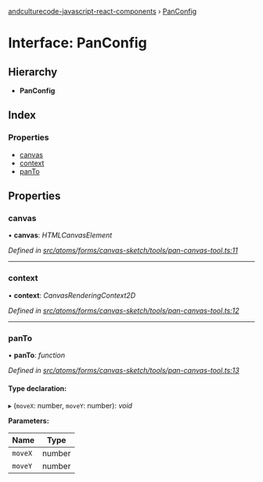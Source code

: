 [andculturecode-javascript-react-components](../README.md) › [PanConfig](panconfig.md)

# Interface: PanConfig

## Hierarchy

* **PanConfig**

## Index

### Properties

* [canvas](panconfig.md#canvas)
* [context](panconfig.md#context)
* [panTo](panconfig.md#panto)

## Properties

###  canvas

• **canvas**: *HTMLCanvasElement*

*Defined in [src/atoms/forms/canvas-sketch/tools/pan-canvas-tool.ts:11](https://github.com/AndcultureCode/AndcultureCode.JavaScript.React.Components/blob/09a736c/src/atoms/forms/canvas-sketch/tools/pan-canvas-tool.ts#L11)*

___

###  context

• **context**: *CanvasRenderingContext2D*

*Defined in [src/atoms/forms/canvas-sketch/tools/pan-canvas-tool.ts:12](https://github.com/AndcultureCode/AndcultureCode.JavaScript.React.Components/blob/09a736c/src/atoms/forms/canvas-sketch/tools/pan-canvas-tool.ts#L12)*

___

###  panTo

• **panTo**: *function*

*Defined in [src/atoms/forms/canvas-sketch/tools/pan-canvas-tool.ts:13](https://github.com/AndcultureCode/AndcultureCode.JavaScript.React.Components/blob/09a736c/src/atoms/forms/canvas-sketch/tools/pan-canvas-tool.ts#L13)*

#### Type declaration:

▸ (`moveX`: number, `moveY`: number): *void*

**Parameters:**

Name | Type |
------ | ------ |
`moveX` | number |
`moveY` | number |
